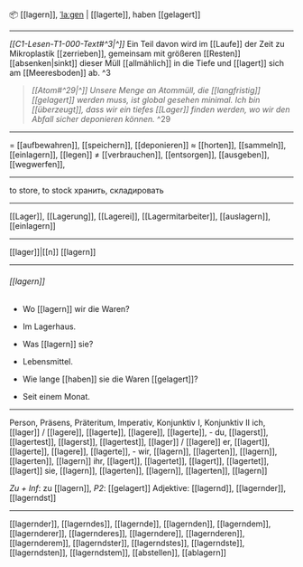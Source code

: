 📦 [[lagern]], [ˈlaːɡɐn](https://youglish.com/pronounce/lagern/german) | [[lagerte]], haben [[gelagert]]

---
*[[C1-Lesen-T1-000-Text#^3|^]]* Ein Teil davon wird im [[Laufe]] der Zeit zu Mikroplastik [[zerrieben]], gemeinsam mit größeren [[Resten]] [[absenken|sinkt]] dieser Müll [[allmählich]] in die Tiefe und [[lagert]] sich am [[Meeresboden]] ab. ^3


> *[[Atom#^29|^]]* *Unsere Menge an Atommüll, die [[langfristig]] [[gelagert]] werden muss, ist global gesehen minimal. Ich bin [[überzeugt]], dass wir ein tiefes [[Lager]] finden werden, wo wir den Abfall sicher deponieren können.* ^29



---
= [[aufbewahren]], [[speichern]], [[deponieren]]
≈ [[horten]], [[sammeln]], [[einlagern]],  [[legen]]
≠ [[verbrauchen]], [[entsorgen]], [[ausgeben]], [[wegwerfen]],

---
to store, to stock
хранить, складировать

---
[[Lager]], [[Lagerung]], [[Lagerei]], [[Lagermitarbeiter]], [[auslagern]], [[einlagern]]

---
[[lager]]|[[n]]
[[lagern]]


---
###### [[lagern]]
- Wo [[lagern]] wir die Waren?
- Im Lagerhaus.

- Was [[lagern]] sie?
- Lebensmittel.

- Wie lange [[haben]] sie die Waren [[gelagert]]?
- Seit einem Monat.

---
Person, Präsens, Präteritum, Imperativ, Konjunktiv I, Konjunktiv II
ich, [[lager]] / [[lagere]], [[lagerte]], [[lagere]], [[lagerte]], -
du, [[lagerst]], [[lagertest]], [[lagerst]], [[lagertest]], [[lager]] / [[lagere]]
er, [[lagert]], [[lagerte]], [[lagere]], [[lagerte]], -
wir, [[lagern]], [[lagerten]], [[lagern]], [[lagerten]], [[lagern]]
ihr, [[lagert]], [[lagertet]], [[lagert]], [[lagertet]], [[lagert]]
sie, [[lagern]], [[lagerten]], [[lagern]], [[lagerten]], [[lagern]]

*Zu + Inf*: zu [[lagern]], *P2*: [[gelagert]]
Adjektive: [[lagernd]], [[lagernder]], [[lagerndst]]

---
[[lagernder]], [[lagerndes]], [[lagernde]], [[lagernden]], [[lagerndem]], [[lagernderer]], [[lagernderes]], [[lagerndere]], [[lagernderen]], [[lagernderem]], [[lagerndster]], [[lagerndstes]], [[lagerndste]], [[lagerndsten]], [[lagerndstem]], [[abstellen]], [[ablagern]]